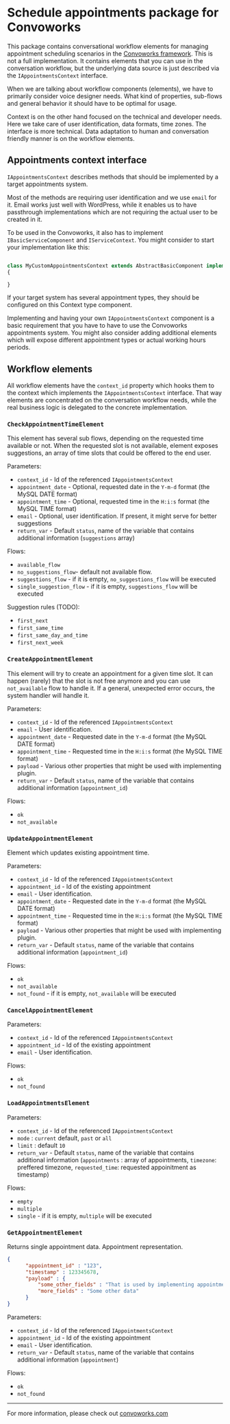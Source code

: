 # Schedule appointments package for Convoworks


This package contains conversational workflow elements for managing appointment scheduling scenarios in the [Convoworks framework](https://github.com/zef-dev/convoworks-core). This is not a full implementation. It contains elements that you can use in the conversation workflow, but the underlying data source is just described via the `IAppointmentsContext` interface.

When we are talking about workflow components (elements), we have to primarily consider voice designer needs. What kind of properties, sub-flows and general behavior it should have to be optimal for usage.

Context is on the other hand focused on the technical and developer needs. Here we take care of user identification, data formats, time zones. The interface is more technical. Data adaptation to human and conversation friendly manner is on the workflow elements.


## Appointments context interface

`IAppointmentsContext` describes methods that should be implemented by a target appointments system. 

Most of the methods are requiring user identification and we use `email` for it. Email works just well with WordPress, while it enables us to have passthrough implementations which are not requiring the actual user to be created in it.

To be used in the Convoworks, it also has to implement `IBasicServiceComponent` and `IServiceContext`. You might consider to start your implementation like this:
```php

class MyCustomAppointmentsContext extends AbstractBasicComponent implements IAppointmentsContext, IServiceContext
{

}
```

If your target system has several appointment types, they should be configured on this Context type component. 


Implementing and having your own `IAppointmentsContext` component is a basic requirement that you have to have to use the Convoworks appointments system.
You might also consider adding additional elements which will expose different appointment types or actual working hours periods.

## Workflow elements

All workflow elements have the `context_id` property which hooks them to the context which implements the `IAppointmentsContext` interface. That way elements are concentrated on the conversation workflow needs, while the real business logic is delegated to the concrete implementation.

### `CheckAppointmentTimeElement`

This element has several sub flows, depending on the requested time available or not. When the requested slot is not available, element exposes suggestions, an array of time slots that could be offered to the end user. 

Parameters:

* `context_id` - Id of the referenced `IAppointmentsContext`
* `appointment_date` - Optional, requested date in the `Y-m-d` format (the MySQL DATE format)
* `appointment_time` - Optional, requested time in the `H:i:s` format (the MySQL TIME format)
* `email` - Optional, user identification. If present, it might serve for better suggestions
* `return_var` - Default `status`, name of the variable that contains additional information (`suggestions` array)

Flows:

* `available_flow`
* `no_suggestions_flow`- default not available flow.
* `suggestions_flow` - if it is empty, `no_suggestions_flow` will be executed
* `single_suggestion_flow` - if it is empty, `suggestions_flow` will be executed


Suggestion rules (TODO):
* `first_next`
* `first_same_time`
* `first_same_day_and_time`
* `first_next_week`



### `CreateAppointmentElement`

This element will try to create an appointment for a given time slot. It can happen (rarely) that the slot is not free anymore and you can use `not_available` flow to handle it. If a general, unexpected error occurs, the system handler will handle it.

Parameters:

* `context_id` - Id of the referenced `IAppointmentsContext`
* `email` - User identification. 
* `appointment_date` - Requested date in the `Y-m-d` format (the MySQL DATE format)
* `appointment_time` - Requested time in the `H:i:s` format (the MySQL TIME format)
* `payload` - Various other properties that might be used with implementing plugin.
* `return_var` - Default `status`, name of the variable that contains additional information (`appointment_id`)

Flows:
* `ok`
* `not_available`

### `UpdateAppointmentElement`

Element which updates existing appointment time. 

Parameters:

* `context_id` - Id of the referenced `IAppointmentsContext`
* `appointment_id` - Id of the existing appointment
* `email` - User identification. 
* `appointment_date` - Requested date in the `Y-m-d` format (the MySQL DATE format)
* `appointment_time` - Requested time in the `H:i:s` format (the MySQL TIME format)
* `payload` - Various other properties that might be used with implementing plugin.
* `return_var` - Default `status`, name of the variable that contains additional information (`appointment_id`)

Flows:
* `ok`
* `not_available`
* `not_found` - if it is empty, `not_available` will be executed

### `CancelAppointmentElement`

Parameters:

* `context_id` - Id of the referenced `IAppointmentsContext`
* `appointment_id` - Id of the existing appointment
* `email` - User identification. 

Flows:
* `ok`
* `not_found`

### `LoadAppointmentsElement`

Parameters:

* `context_id` - Id of the referenced `IAppointmentsContext`
* `mode` : `current` default, `past` or `all`
* `limit` : default `10`
* `return_var` - Default `status`, name of the variable that contains additional information (`appointments` : array of appointments, `timezone`: preffered timezone, `requested_time`: requested appoinitment as timestamp)

Flows:
* `empty`
* `multiple`
* `single` - if it is empty, `multiple` will be executed



### `GetAppointmentElement`

Returns single appointment data.
Appointment representation.

```json
{
      "appointment_id" : "123",
      "timestamp" : 123345678,
      "payload" : {
          "some_other_fields" : "That is used by implementing appointment context & WP plugin",
          "more_fields" : "Some other data"
      }
}
```

Parameters:

* `context_id` - Id of the referenced `IAppointmentsContext`
* `appointment_id` - Id of the existing appointment
* `email` - User identification. 
* `return_var` - Default `status`, name of the variable that contains additional information (`appointment`)

Flows:
* `ok`
* `not_found`




---

For more information, please check out [convoworks.com](https://convoworks.com)
